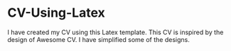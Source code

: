 # CV-Using-Latex
I have created my CV using this Latex template. This CV is inspired by the design of Awesome CV. I have simplified some of the designs.
